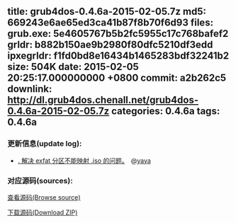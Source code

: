 title: grub4dos-0.4.6a-2015-02-05.7z
md5: 669243e6ae65ed3ca41b87f8b70f6d93
files:
  grub.exe: 5e4605767b5b2fc5955c17c768bafef2
  grldr: b882b150ae9b2980f80dfc5210df3edd
  ipxegrldr: f1fd0bd8e16434b1465283bdf32241b2
size: 504K
date: 2015-02-05 20:25:17.000000000 +0800
commit: a2b262c5
downlink: http://dl.grub4dos.chenall.net/grub4dos-0.4.6a-2015-02-05.7z
categories: 0.4.6a
tags: 0.4.6a
---


### 更新信息(update log):
  * [﻿. 解决 exfat 分区不能映射 .iso 的问题。](https://github.com/chenall/grub4dos/commit/a2b262c5b674d2e2925999553383c18d51106b43)　@[yaya](https://github.com/agalazis)

### 对应源码(sources):
  [查看源码(Browse source)](https://github.com/chenall/grub4dos/tree/a2b262c5b674d2e2925999553383c18d51106b43)

  [下载源码(Download ZIP)](https://github.com/chenall/grub4dos/archive/a2b262c5b674d2e2925999553383c18d51106b43.zip)

